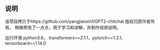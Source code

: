 ## 说明
该项目拷贝于https://github.com/yangjianxin1/GPT2-chitchat
版权归原作者所有。
稍微修改了一点点，用于学习和讲解，并制作视频说明。

运行环境
python3.6、 transformers==2.1.1、pytorch==1.3.1、tensorboard==1.14.0